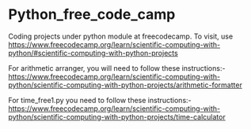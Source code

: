 # Python_free_code_camp
Coding projects under python module at freecodecamp.
To visit, use https://www.freecodecamp.org/learn/scientific-computing-with-python/#scientific-computing-with-python-projects

For arithmetic arranger, you will need to follow these instructions:-
https://www.freecodecamp.org/learn/scientific-computing-with-python/scientific-computing-with-python-projects/arithmetic-formatter

For time_free1.py you need to follow these instructions:-
https://www.freecodecamp.org/learn/scientific-computing-with-python/scientific-computing-with-python-projects/time-calculator

